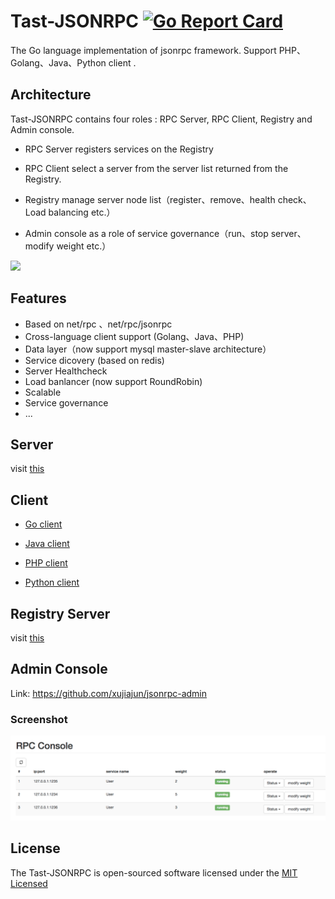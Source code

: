 # Tast-JSONRPC [![Go Report Card](https://goreportcard.com/badge/github.com/xujiajun/tast-jsonrpc)](https://goreportcard.com/report/github.com/xujiajun/tast-jsonrpc)

The Go language implementation of jsonrpc framework. Support PHP、Golang、Java、Python client .



## Architecture

Tast-JSONRPC contains four roles : RPC Server, RPC Client, Registry and Admin console.

* RPC Server registers services on the Registry

* RPC Client select a server from the server list returned from the Registry.

* Registry manage server node list（register、remove、health check、Load balancing etc.）

* Admin console as a role of service governance（run、stop server、modify weight etc.）

<img src ="https://raw.githubusercontent.com/xujiajun/tast-jsonrpc/master/docs/rpc-architecture-en.png">


## Features

* Based on net/rpc 、net/rpc/jsonrpc
* Cross-language client support (Golang、Java、PHP)
* Data layer（now support mysql master-slave architecture）
* Service dicovery (based on redis)
* Server Healthcheck
* Load banlancer (now support RoundRobin)
* Scalable
* Service governance
* ...


## Server

visit [this](https://github.com/xujiajun/tast-jsonrpc/blob/master/server/main.go)

## Client

* [Go client](https://github.com/xujiajun/tast-jsonrpc/blob/master/client/go/client1.go)

* [Java client](https://github.com/xujiajun/tast-jsonrpc/blob/master/client/java/Client.java)

* [PHP client](https://github.com/xujiajun/tast-jsonrpc/blob/master/client/php/client.php)

* [Python client](https://github.com/xujiajun/tast-jsonrpc/blob/master/client/python/client.py)

## Registry Server

visit [this](https://github.com/xujiajun/tast-jsonrpc/blob/master/server/registryServer.go)

## Admin Console

Link: https://github.com/xujiajun/jsonrpc-admin

### Screenshot

<img src="https://raw.githubusercontent.com/xujiajun/jsonrpc-admin/master/docs/rpc-console.png">

## License
The Tast-JSONRPC is open-sourced software licensed under the [MIT Licensed](http://www.opensource.org/licenses/MIT)
